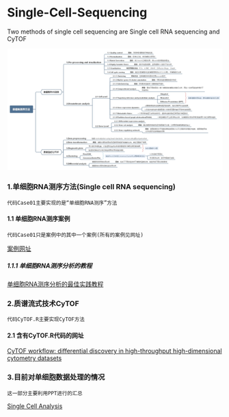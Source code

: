 # Single-Cell-Sequencing
Two methods of single cell sequencing are Single cell RNA sequencing and CyTOF
    <div align=center><img src=https://github.com/Ouyang-Dong/Single-Cell-Sequencing/blob/master/images/Scs.jpg/></div>
### 1.单细胞RNA测序方法(Single cell RNA sequencing)
    代码Case01主要实现的是“单细胞RNA测序”方法
#### 1.1 单细胞RNA测序案例
    代码Case01只是案例中的其中一个案例(所有的案例见网址)
[案例网址](https://github.com/theislab/single-cell-tutorial/)
##### 1.1.1 单细胞RNA测序分析的教程
[单细胞RNA测序分析的最佳实践教程](https://www.plob.org/article/23166.html)
### 2.质谱流式技术CyTOF
    代码CyTOF.R主要实现CyTOF方法
#### 2.1 含有CyTOF.R代码的网址
[CyTOF workflow: differential discovery in high-throughput high-dimensional cytometry datasets](https://www.bioconductor.org/help/course-materials/2017/BioC2017/Day2/Workshops/CyTOF/doc/cytofWorkflow_BioC2017workshop.html#data-description/)
### 3.目前对单细胞数据处理的情况
    这一部分主要利用PPT进行的汇总
[Single Cell Analysis](https://pdf.maitube.com/pdf/?e=agKKLayw61hgka)



